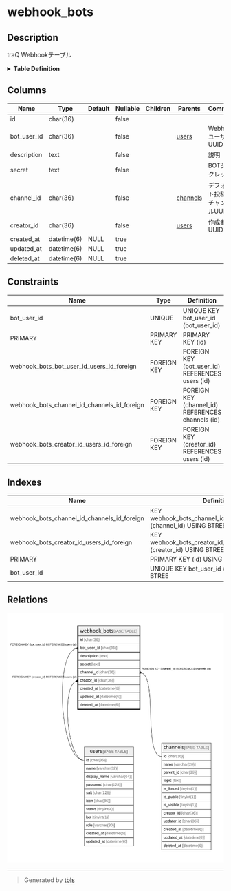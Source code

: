 # webhook_bots

## Description

traQ Webhookテーブル

<details>
<summary><strong>Table Definition</strong></summary>

```sql
CREATE TABLE `webhook_bots` (
  `id` char(36) NOT NULL,
  `bot_user_id` char(36) NOT NULL,
  `description` text NOT NULL,
  `secret` text NOT NULL,
  `channel_id` char(36) NOT NULL,
  `creator_id` char(36) NOT NULL,
  `created_at` datetime(6) DEFAULT NULL,
  `updated_at` datetime(6) DEFAULT NULL,
  `deleted_at` datetime(6) DEFAULT NULL,
  PRIMARY KEY (`id`),
  UNIQUE KEY `bot_user_id` (`bot_user_id`),
  KEY `webhook_bots_creator_id_users_id_foreign` (`creator_id`),
  KEY `webhook_bots_channel_id_channels_id_foreign` (`channel_id`),
  CONSTRAINT `webhook_bots_bot_user_id_users_id_foreign` FOREIGN KEY (`bot_user_id`) REFERENCES `users` (`id`) ON DELETE CASCADE ON UPDATE CASCADE,
  CONSTRAINT `webhook_bots_channel_id_channels_id_foreign` FOREIGN KEY (`channel_id`) REFERENCES `channels` (`id`) ON DELETE CASCADE ON UPDATE CASCADE,
  CONSTRAINT `webhook_bots_creator_id_users_id_foreign` FOREIGN KEY (`creator_id`) REFERENCES `users` (`id`) ON DELETE CASCADE ON UPDATE CASCADE
) ENGINE=InnoDB DEFAULT CHARSET=utf8mb4
```

</details>

## Columns

| Name | Type | Default | Nullable | Children | Parents | Comment |
| ---- | ---- | ------- | -------- | -------- | ------- | ------- |
| id | char(36) |  | false |  |  |  |
| bot_user_id | char(36) |  | false |  | [users](users.md) | WebhookユーザーUUID |
| description | text |  | false |  |  | 説明 |
| secret | text |  | false |  |  | BOTシークレット |
| channel_id | char(36) |  | false |  | [channels](channels.md) | デフォルト投稿先チャンネルUUID |
| creator_id | char(36) |  | false |  | [users](users.md) | 作成者UUID |
| created_at | datetime(6) | NULL | true |  |  |  |
| updated_at | datetime(6) | NULL | true |  |  |  |
| deleted_at | datetime(6) | NULL | true |  |  |  |

## Constraints

| Name | Type | Definition |
| ---- | ---- | ---------- |
| bot_user_id | UNIQUE | UNIQUE KEY bot_user_id (bot_user_id) |
| PRIMARY | PRIMARY KEY | PRIMARY KEY (id) |
| webhook_bots_bot_user_id_users_id_foreign | FOREIGN KEY | FOREIGN KEY (bot_user_id) REFERENCES users (id) |
| webhook_bots_channel_id_channels_id_foreign | FOREIGN KEY | FOREIGN KEY (channel_id) REFERENCES channels (id) |
| webhook_bots_creator_id_users_id_foreign | FOREIGN KEY | FOREIGN KEY (creator_id) REFERENCES users (id) |

## Indexes

| Name | Definition |
| ---- | ---------- |
| webhook_bots_channel_id_channels_id_foreign | KEY webhook_bots_channel_id_channels_id_foreign (channel_id) USING BTREE |
| webhook_bots_creator_id_users_id_foreign | KEY webhook_bots_creator_id_users_id_foreign (creator_id) USING BTREE |
| PRIMARY | PRIMARY KEY (id) USING BTREE |
| bot_user_id | UNIQUE KEY bot_user_id (bot_user_id) USING BTREE |

## Relations

![er](webhook_bots.svg)

---

> Generated by [tbls](https://github.com/k1LoW/tbls)
